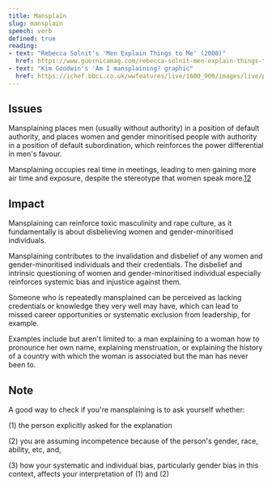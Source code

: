 ```yaml
---
title: Mansplain
slug: mansplain
speech: verb
defined: true
reading:
- text: "Rebecca Solnit's 'Men Explain Things to Me' (2008)"
  href: https://www.guernicamag.com/rebecca-solnit-men-explain-things-to-me/
- text: "Kim Goodwin's 'Am I mansplaining? graphic"
  href: https://ichef.bbci.co.uk/wwfeatures/live/1600_900/images/live/p0/6f/zj/p06fzjxg.jpg
---
```


## Issues

Mansplaining places men (usually without authority) in a position of default authority, and places women and gender minoritised people with authority in a position of default subordination, which reinforces the power differential in men's favour.

Mansplaining occupies real time in meetings, leading to men gaining more air time and exposure, despite the stereotype that women speak more.[1](https://slate.com/human-interest/2013/02/do-women-talk-more-the-answer-is-no-but-the-belief-persists-despite-the-evidence.html)[2](https://slate.com/human-interest/2013/02/do-women-talk-more-the-answer-is-no-but-the-belief-persists-despite-the-evidence.html)

## Impact

Mansplaining can reinforce toxic masculinity and rape culture, as it fundamentally is about disbelieving women and gender-minoritised individuals.

Mansplaining contributes to the invalidation and disbelief of any women and gender-minoritised individuals and their credentials. The disbelief and intrinsic questioning of women and gender-minoritised individual especially reinforces systemic bias and injustice against them.

Someone who is repeatedly mansplained can be perceived as lacking credentials or knowledge they very well may have, which can lead to missed career opportunities or systematic exclusion from leadership, for example.

Examples include but aren't limited to: a man explaining to a woman how to pronounce her own name, explaining menstruation, or explaining the history of a country with which the woman is associated but the man has never been to.  

## Note

A good way to check if you're mansplaining is to ask yourself whether:

(1) the person explicitly asked for the explanation

(2) you are assuming incompetence because of the person's gender, race, ability, etc, and,

(3) how your systematic and individual bias, particularly gender bias in this context, affects your interpretation of (1) and (2)
